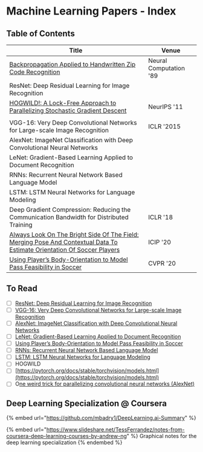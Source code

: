 # Machine Learning Papers - Index

## Table of Contents

| Title                                                                                                                                                                                                                              | Venue                  |
| ---------------------------------------------------------------------------------------------------------------------------------------------------------------------------------------------------------------------------------- | ---------------------- |
| [Backpropagation Applied to Handwritten Zip Code Recognition](backpropagation-applied-to-handwritten-zip-code-recognition.md)                                                                                                      | Neural Computation '89 |
| ResNet: Deep Residual Learning for Image Recognition                                                                                                                                                                               |                        |
| [HOGWILD!: A Lock-Free Approach to Parallelizing Stochastic Gradient Descent](../drafts/hogwild-a-lock-free-approach-to-parallelizing-stochastic-gradient-descent.md)                                                              | NeurIPS '11            |
|                                                                                                                                                                                                                                    |                        |
| VGG-16: Very Deep Convolutional Networks for Large-scale Image Recognition                                                                                                                                                         | ICLR '2015             |
| AlexNet: ImageNet Classification with Deep Convolutional Neural Networks                                                                                                                                                           |                        |
| LeNet: Gradient-Based Learning Applied to Document Recognition                                                                                                                                                                     |                        |
| RNNs: Recurrent Neural Network Based Language Model                                                                                                                                                                                |                        |
| LSTM: LSTM Neural Networks for Language Modeling                                                                                                                                                                                   |                        |
| Deep Gradient Compression: Reducing the Communication Bandwidth for Distributed Training                                                                                                                                           | ICLR '18               |
| [Always Look On The Bright Side Of The Field: Merging Pose And Contextual Data To Estimate Orientation Of Soccer Players](../soccer-analytics-index/merging-pose-and-contextual-data-to-estimate-orientation-of-soccer-players.md) | ICIP '20               |
| [Using Player’s Body-Orientation to Model Pass Feasibility in Soccer](../soccer-analytics-index/using-players-body-orientation-to-model-pass-feasibility-in-soccer.md)                                                             | CVPR '20               |

## To Read

* [ ] [ResNet: Deep Residual Learning for Image Recognition](https://arxiv.org/pdf/1512.03385.pdf)
* [ ] [VGG-16: Very Deep Convolutional Networks for Large-scale Image Recognition](https://arxiv.org/pdf/1409.1556.pdf)
* [ ] [AlexNet: ImageNet Classification with Deep Convolutional Neural Networks](https://papers.nips.cc/paper/2012/file/c399862d3b9d6b76c8436e924a68c45b-Paper.pdf)
* [ ] [LeNet: Gradient-Based Learning Applied to Document Recognition](http://yann.lecun.com/exdb/publis/pdf/lecun-98.pdf)
* [ ] [Using Player’s Body-Orientation to Model Pass Feasibility in Soccer](https://openaccess.thecvf.com/content_CVPRW\_2020/papers/w53/Arbues-Sanguesa_Using_Players_Body-Orientation_to_Model_Pass_Feasibility_in_Soccer_CVPRW\_2020\_paper.pdf)
* [ ] [RNNs: Recurrent Neural Network Based Language Model](https://www.fit.vutbr.cz/research/groups/speech/publi/2010/mikolov_interspeech2010\_IS100722.pdf)
* [ ] [LSTM: LSTM Neural Networks for Language Modeling](http://citeseerx.ist.psu.edu/viewdoc/download?doi=10.1.1.248.4448\&rep=rep1\&type=pdf)
* [ ] HOGWILD
* [ ] [https://pytorch.org/docs/stable/torchvision/models.html](https://pytorch.org/docs/stable/torchvision/models.html)
* [ ] O[ne weird trick for parallelizing convolutional neural networks (AlexNet)](https://arxiv.org/pdf/1404.5997.pdf)

## Deep Learning Specialization @ Coursera

{% embed url="https://github.com/mbadry1/DeepLearning.ai-Summary" %}

{% embed url="https://www.slideshare.net/TessFerrandez/notes-from-coursera-deep-learning-courses-by-andrew-ng" %}
Graphical notes for the deep learning specialization
{% endembed %}

